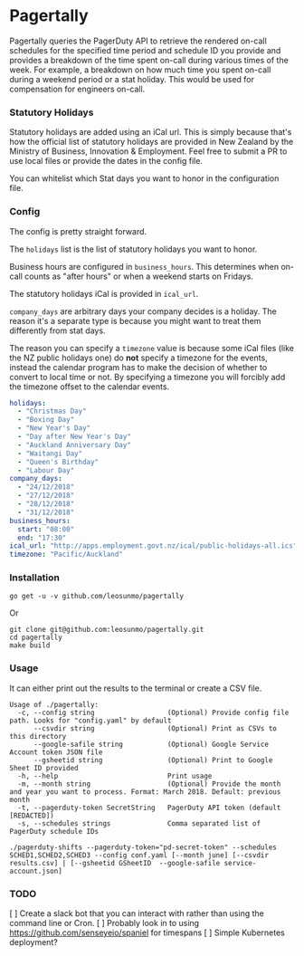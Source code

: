 # Pagertally
Pagertally queries the PagerDuty API to retrieve the rendered on-call schedules for the specified time period and schedule ID you provide and provides a breakdown of the time spent on-call during various times of the week. For example, a breakdown on how much time you spent on-call during a weekend period or a stat holiday. This would be used for compensation for engineers on-call.

### Statutory Holidays
Statutory holidays are added using an iCal url. This is simply because that's how the official list of statutory holidays are provided in New Zealand by the Ministry of Business, Innovation & Employment. Feel free to submit a PR to use local files or provide the dates in the config file.

You can whitelist which Stat days you want to honor in the configuration file.

### Config
The config is pretty straight forward.

 The `holidays` list is the list of statutory holidays you want to honor.

Business hours are configured in `business_hours`. This determines when on-call counts as "after hours" or when a weekend starts on Fridays.

The statutory holidays iCal is provided in `ical_url`.

`company_days` are arbitrary days your company decides is a holiday. The reason it's a separate type is because you might want to treat them differently from stat days.

The reason you can specify a `timezone` value is because some iCal files (like the NZ public holidays one) do **not** specify a timezone for the events, instead the calendar program has to make the decision of whether to convert to local time or not. By specifying a timezone you will forcibly add the timezone offset to the calendar events. 


```yaml
holidays:
  - "Christmas Day"
  - "Boxing Day"
  - "New Year's Day"
  - "Day after New Year's Day"
  - "Auckland Anniversary Day"
  - "Waitangi Day"
  - "Queen's Birthday"
  - "Labour Day"
company_days:
  - "24/12/2018"
  - "27/12/2018"
  - "28/12/2018"
  - "31/12/2018"
business_hours:
  start: "08:00"
  end: "17:30"
ical_url: "http://apps.employment.govt.nz/ical/public-holidays-all.ics"
timezone: "Pacific/Auckland"
```

### Installation
```
go get -u -v github.com/leosunmo/pagertally
```
Or
```
git clone git@github.com:leosunmo/pagertally.git
cd pagertally
make build
```


### Usage
It can either print out the results to the terminal or create a CSV file.
```
Usage of ./pagertally:
  -c, --config string                  (Optional) Provide config file path. Looks for "config.yaml" by default
      --csvdir string                  (Optional) Print as CSVs to this directory
      --google-safile string           (Optional) Google Service Account token JSON file
      --gsheetid string                (Optional) Print to Google Sheet ID provided
  -h, --help                           Print usage
  -m, --month string                   (Optional) Provide the month and year you want to process. Format: March 2018. Default: previous month
  -t, --pagerduty-token SecretString   PagerDuty API token (default [REDACTED])
  -s, --schedules strings              Comma separated list of PagerDuty schedule IDs

./pagerduty-shifts --pagerduty-token="pd-secret-token" --schedules SCHED1,SCHED2,SCHED3 --config conf.yaml [--month june] [--csvdir results.csv] | [--gsheetid GSheetID  --google-safile service-account.json]
```

### TODO
[ ] Create a slack bot that you can interact with rather than using the command line or Cron.
[ ] Probably look in to using https://github.com/senseyeio/spaniel for timespans
[ ] Simple Kubernetes deployment?